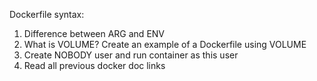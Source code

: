 Dockerfile syntax:
1.	Difference between ARG and ENV
2.	What is VOLUME? Create an example of a Dockerfile using VOLUME
3.	Create NOBODY user and run container as this user
4.	Read all previous docker doc links
